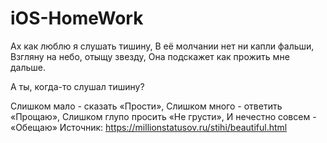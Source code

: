 # iOS-HomeWork

Ах как люблю я слушать тишину,
В её молчании нет ни капли фальши,
Взгляну на небо, отыщу звезду,
Она подскажет как прожить мне дальше.

А ты, когда-то слушал тишину?


Слишком мало - сказать «Прости»,
Слишком много - ответить «Прощаю»,
Слишком глупо просить «Не грусти»,
И нечестно совсем - «Обещаю»
Источник: https://millionstatusov.ru/stihi/beautiful.html